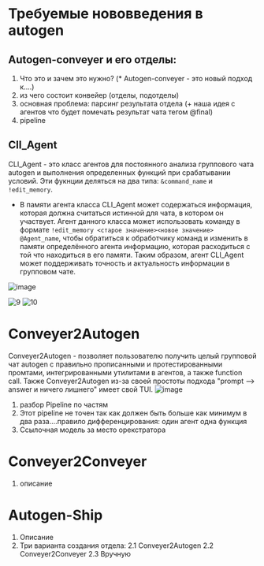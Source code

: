 # Требуемые нововведения в autogen
## Autogen-conveyer и его отделы:
1. Что это и зачем это нужно? (* Autogen-conveyer - это новый подход к....)
2. из чего состоит конвейер (отделы, подотделы)
3. основная проблема: парсинг результата отдела (+ наша идея с агентов что будет помечать результат чата тегом @final)
4. pipeline
## ClI_Agent
CLI_Agent - это класс агентов для постоянного анализа группового чата autogen и выполнения определенных функций при срабатывании условий. Эти фукнции деляться на два типа: `&command_name` и `!edit_memory`.
* В памяти агента класса CLI_Agent может содержаться информация, которая должна считаться истинной для чата, в котором он участвует. Агент данного класса может использовать команду в формате ```!edit_memory <старое значение><новое значение> @Agent_name```, чтобы обратиться к обработчику команд и изменить в памяти определённого агента информацию, которая расходиться с той что находиться в его памяти. Таким образом, агент CLI_Agent может поддерживать точность и актуальность информации в групповом чате.

![image](https://github.com/hherpa/Conveyer2Autogen-RU/assets/146547175/d99d3b18-ee35-4bc2-b79a-3daaee092d3c)

![9](https://github.com/hherpa/Conveyer2Autogen-RU/assets/146547175/af71986e-b2ce-4c0f-a3af-0566d2030ffe)
![10](https://github.com/hherpa/Conveyer2Autogen-RU/assets/146547175/e641d7ba-843d-46f6-8782-eb93ef2342d4)

# Conveyer2Autogen
Conveyer2Autogen - позволяет пользователю получить целый групповой чат autogen с правильно прописанными и протестированными промтами, интегрированными утилитами в агентов, а также function call. Также Conveyer2Autogen из-за своей простоты подхода "prompt --> answer и ничего лишнего" имеет свой TUI. ![image](https://github.com/hherpa/Conveyer2Autogen-RU/assets/146547175/fe76a21f-42df-4efa-8ec9-47c9e0c36346)





1. разбор Pipeline по частям
2. Этот pipeline не точен так как должен быть больше как минимум в два раза....правило дифференцирования: один агент одна функция
3. Ссылочная модель за место орекстратора
# Conveyer2Conveyer
1. описание
# Autogen-Ship
1. Описание
2. Три варианта создания отдела:
  2.1 Conveyer2Autogen
  2.2 Conveyer2Conveyer
  2.3 Вручную
